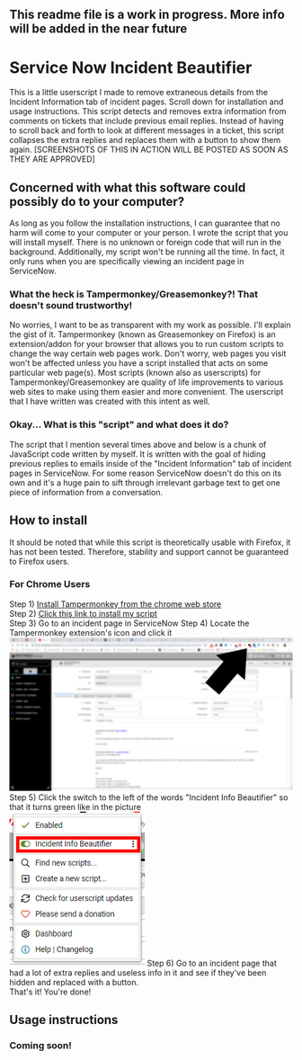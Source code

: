 ## This readme file is a work in progress. More info will be added in the near future
# Service Now Incident Beautifier
This is a little userscript I made to remove extraneous details from the Incident Information tab of incident pages. Scroll down for installation and usage instructions. This script detects and removes extra information from comments on tickets that include previous email replies. Instead of having to scroll back and forth to look at different messages in a ticket, this script collapses the extra replies and replaces them with a button to show them again.
[SCREENSHOTS OF THIS IN ACTION WILL BE POSTED AS SOON AS THEY ARE APPROVED]
## Concerned with what this software could possibly do to your computer?
As long as you follow the installation instructions, I can guarantee that no harm will come to your computer or your person. I wrote the script that you will install myself. There is no unknown or foreign code that will run in the background. Additionally, my script won't be running all the time. In fact, it only runs when you are specifically viewing an incident page in ServiceNow.
### What the heck is Tampermonkey/Greasemonkey?! That doesn't sound trustworthy!
No worries, I want to be as transparent with my work as possible. I'll explain the gist of it. Tampermonkey (known as Greasemonkey on Firefox) is an extension/addon for your browser that allows you to run custom scripts to change the way certain web pages work. Don't worry, web pages you visit won't be affected unless you have a script installed that acts on some particular web page(s). Most scripts (known also as userscripts) for Tampermonkey/Greasemonkey are quality of life improvements to various web sites to make using them easier and more convenient. The userscript that I have written was created with this intent as well.
### Okay... What is this "script" and what does it do?
The script that I mention several times above and below is a chunk of JavaScript code written by myself. It is written with the goal of hiding previous replies to emails inside of the "Incident Information" tab of incident pages in ServiceNow. For some reason ServiceNow doesn't do this on its own and it's a huge pain to sift through irrelevant garbage text to get one piece of information from a conversation.

## How to install
It should be noted that while this script is theoretically usable with Firefox, it has not been tested. Therefore, stability and support cannot be guaranteed to Firefox users.

### For Chrome Users
Step 1) [Install Tampermonkey from the chrome web store](https://chrome.google.com/webstore/detail/dhdgffkkebhmkfjojejmpbldmpobfkfo)  
Step 2) [Click this link to install my script](../../raw/master/Incident%20Info%20Beautifier.user.js)  
Step 3) Go to an incident page in ServiceNow 
Step 4) Locate the Tampermonkey extension's icon and click it  
![Step4Image](Instructions%20Images%20Folder/Step%204.png)
Step 5) Click the switch to the left of the words "Incident Info Beautifier" so that it turns green like in the picture  
![Step5Image](Instructions%20Images%20Folder/Step%205.png)
Step 6) Go to an incident page that had a lot of extra replies and useless info in it and see if they've been hidden and replaced with a button.  
That's it! You're done!

## Usage instructions
### Coming soon!
